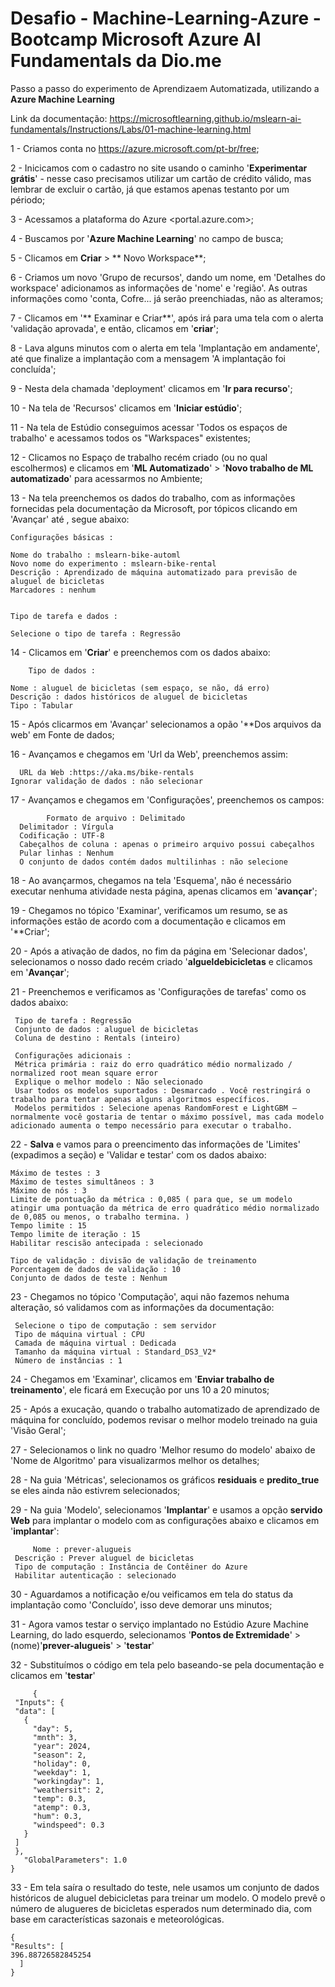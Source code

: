 # Desafio - Machine-Learning-Azure - Bootcamp Microsoft Azure AI Fundamentals da Dio.me

Passo a passo do experimento de Aprendizaem Automatizada, utilizando a **Azure Machine Learning**

Link da documentação: <https://microsoftlearning.github.io/mslearn-ai-fundamentals/Instructions/Labs/01-machine-learning.html>



1 - Criamos conta no <https://azure.microsoft.com/pt-br/free>;

2 - Inicicamos com o cadastro no site usando o caminho  '**Experimentar grátis**' - nesse caso precisamos utilizar um cartão de crédito válido, mas lembrar de excluir o cartão, já que estamos apenas testanto por um périodo;

3 - Acessamos a plataforma do Azure <portal.azure.com>;

4 - Buscamos por '**Azure Machine Learning**' no campo de busca;

5 - Clicamos em **Criar** > ** Novo Workspace**;

6 - Criamos um novo 'Grupo de recursos', dando um nome, em 'Detalhes do workspace' adicionamos as informações de 'nome' e 'região'. As outras informações como 'conta, Cofre... já serão preenchiadas, não as alteramos;

7  - Clicamos em '** Examinar e Criar**', após irá para uma tela com o alerta 'validação aprovada', e então, clicamos em '**criar**';

8 - Lava alguns minutos com o alerta em tela 'Implantação em andamente', até que finalize a implantação com a mensagem 'A implantação foi concluída';

9 - Nesta dela chamada 'deployment' clicamos em '**Ir para recurso**';

10  - Na tela de 'Recursos' clicamos em '**Iniciar estúdio**';

11 - Na tela de Estúdio conseguimos acessar 'Todos os espaços de trabalho' e acessamos todos os "Warkspaces" existentes;

12 - Clicamos no Espaço de trabalho recém criado (ou no qual escolhermos) e clicamos em '**ML Automatizado**' > '**Novo trabalho de ML automatizado**' para acessarmos no Ambiente;

13 - Na tela preenchemos os dados do trabalho, com as informações fornecidas pela documentação da Microsoft, por tópicos clicando em 'Avançar' até  , segue abaixo:
 
    Configurações básicas :

    Nome do trabalho : mslearn-bike-automl
    Novo nome do experimento : mslearn-bike-rental
    Descrição : Aprendizado de máquina automatizado para previsão de aluguel de bicicletas
    Marcadores : nenhum

	
    Tipo de tarefa e dados :

    Selecione o tipo de tarefa : Regressão
		
14 - Clicamos em '**Criar**' e preenchemos com os dados abaixo: 

		Tipo de dados :
	
    Nome : aluguel de bicicletas (sem espaço, se não, dá erro)
    Descrição : dados históricos de aluguel de bicicletas
    Tipo : Tabular

15 - Após clicarmos em 'Avançar' selecionamos a opão '**Dos arquivos da web' em Fonte de dados;

16 - Avançamos e chegamos em 'Url da Web', preenchemos assim:

	  URL da Web :https://aka.ms/bike-rentals
    Ignorar validação de dados : não selecionar

17 -  Avançamos e chegamos em 'Configurações', preenchemos os campos:

			Formato de arquivo : Delimitado
      Delimitador : Vírgula
      Codificação : UTF-8
      Cabeçalhos de coluna : apenas o primeiro arquivo possui cabeçalhos
      Pular linhas : Nenhum
      O conjunto de dados contém dados multilinhas : não selecione

18 - Ao avançarmos, chegamos na tela 'Esquema', não é necessário executar nenhuma atividade nesta página, apenas clicamos em '**avançar**';

19 - Chegamos no tópico 'Examinar', verificamos um resumo,  se as informações estão de acordo com a documentação e clicamos em '**Criar';

20 - Após a ativação de dados, no fim da página em 'Selecionar dados', selecionamos o nosso dado recém criado '**algueldebicicletas** e clicamos em '**Avançar**';

21 - Preenchemos e verificamos as 'Configurações de tarefas' como os dados abaixo:

     Tipo de tarefa : Regressão
     Conjunto de dados : aluguel de bicicletas
     Coluna de destino : Rentals (inteiro)
		 
     Configurações adicionais :
     Métrica primária : raiz do erro quadrático médio normalizado / normalized root mean square error
     Explique o melhor modelo : Não selecionado
     Usar todos os modelos suportados : Desmarcado . Você restringirá o trabalho para tentar apenas alguns algoritmos específicos.
     Modelos permitidos : Selecione apenas RandomForest e LightGBM — normalmente você gostaria de tentar o máximo possível, mas cada modelo adicionado aumenta o tempo necessário para executar o trabalho.

 22 - **Salva** e vamos para o preencimento das informações de 'Limites' (expadimos a seção) e 'Validar e testar' com os dados abaixo:

    Máximo de testes : 3
    Máximo de testes simultâneos : 3
    Máximo de nós : 3
    Limite de pontuação da métrica : 0,085 ( para que, se um modelo atingir uma pontuação da métrica de erro quadrático médio normalizado de 0,085 ou menos, o trabalho termina. )
    Tempo limite : 15
    Tempo limite de iteração : 15
    Habilitar rescisão antecipada : selecionado

    Tipo de validação : divisão de validação de treinamento
    Porcentagem de dados de validação : 10
    Conjunto de dados de teste : Nenhum
    

23 - Chegamos no tópico 'Computação', aqui não fazemos nehuma alteração, só validamos com as informações da documentação:
 
     Selecione o tipo de computação : sem servidor
     Tipo de máquina virtual : CPU
     Camada de máquina virtual : Dedicada
     Tamanho da máquina virtual : Standard_DS3_V2*
     Número de instâncias : 1

24 - Chegamos em 'Examinar', clicamos em '**Enviar trabalho de treinamento**', ele ficará em Execução por uns 10 a 20 minutos;

25 - Após a exucação, quando o trabalho automatizado de aprendizado de máquina for concluído, podemos revisar o melhor modelo treinado na guia 'Visão Geral';

27 - Selecionamos o link no quadro 'Melhor resumo do modelo' abaixo de 'Nome de Algoritmo' para visualizarmos melhor os detalhes;

28 - Na guia 'Métricas', selecionamos os gráficos **residuais** e **predito_true** se eles ainda não estivrem selecionados;

29 - Na guia 'Modelo', selecionamos '**Implantar**' e usamos a opção **servido Web** para implantar o modelo com as configurações abaixo e clicamos em '**implantar**':

		 Nome : prever-alugueis
     Descrição : Prever aluguel de bicicletas
     Tipo de computação : Instância de Contêiner do Azure
     Habilitar autenticação : selecionado
  
     

 30 - Aguardamos a notificação e/ou veificamos em tela do status da implantação como 'Concluído', isso deve demorar uns minutos;

 31 - Agora vamos testar o serviço implantado no Estúdio Azure Machine Learning, do lado esquerdo, selecionamos '**Pontos de Extremidade**' > (nome)'**prever-alugueis**' > '**testar**'

 32 - Substituímos o código em tela pelo baseando-se pela documentação e clicamos em '**testar**'

   		 {
     "Inputs": { 
     "data": [
       {
         "day": 5,
         "mnth": 3,   
         "year": 2024,
         "season": 2,
         "holiday": 0,
         "weekday": 1,
         "workingday": 1,
         "weathersit": 2, 
         "temp": 0.3, 
         "atemp": 0.3,
         "hum": 0.3,
         "windspeed": 0.3 
       }
     ]    
     },   
       "GlobalParameters": 1.0
    }
 

  33 - Em tela saíra o resultado do teste, nele usamos um conjunto de dados históricos de aluguel debicicletas para treinar um modelo. O modelo prevê o número de alugueres de bicicletas esperados num determinado dia, com base em características sazonais e meteorológicas.
	
	 
   	{
    "Results": [
    396.88726582845254
      ]
    }

 
  
			 

